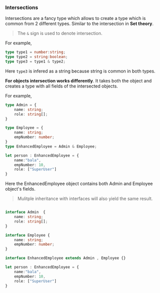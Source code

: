 ### Intersections

Intersections are a fancy type which allows to create a type which is common from 2 different types. Similar to the intersection in **Set theory**.

>The `&` sign is used to denote intersection.

For example,
```ts
type type1 = number:string;
type type2 = string:boolean;
type type3 = type1 & type2;
```
Here `type3` is infered as a string because string is common in both types.

**For objects intersection works differently**. It takes both the object and creates a type with all fields of the intersected objects.

For example,
```ts
type Admin = {
    name: string;
    role: string[];
}

type Employee = {
    name: string;
    empNumber: number;
}
type EnhancedEmployee = Admin & Employee;

let person : EnhancedEmployee = {
    name:"bala",
    empNumber: 10,
    role: ["SuperUser"]
}
```
Here the EnhancedEmployee object contains both Admin and Employee object's fields.

> Mulitple inheritance with interfaces will also yield the same result.

```ts

interface Admin  {
    name: string;
    role: string[];
}

interface Employee {
    name: string;
    empNumber: number;
}

interface EnhancedEmployee extends Admin , Employee {}

let person : EnhancedEmployee = {
    name:"bala",
    empNumber: 10,
    role: ["SuperUser"]
}

```
